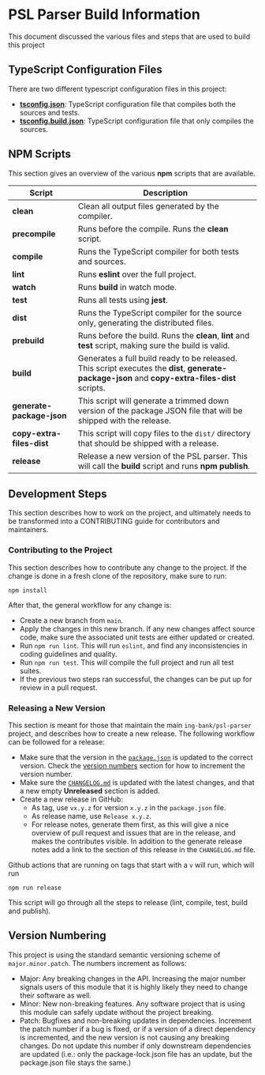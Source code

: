 # PSL Parser Build Information

This document discussed the various files and steps that are used to build this
project

## TypeScript Configuration Files

There are two different typescript configuration files in this project:

- [**tsconfig.json**](/tsconfig.json): TypeScript configuration file that
  compiles both the sources and tests.
- [**tsconfig.build.json**](/tsconfig.build.json): TypeScript configuration file
  that only compiles the sources.

## NPM Scripts

This section gives an overview of the various **npm** scripts that are
available.

| Script | Description |
| ------ | ----------- |
| **clean** | Clean all output files generated by the compiler. |
| **precompile**| Runs before the compile. Runs the **clean** script. |
| **compile** | Runs the TypeScript compiler for both tests and sources. |
| **lint** | Runs **eslint** over the full project. |
| **watch** | Runs **build** in watch mode. |
| **test** | Runs all tests using **jest**. |
| **dist** | Runs the TypeScript compiler for the source only, generating the distributed files. |
| **prebuild** | Runs before the build. Runs the **clean**, **lint** and **test** script, making sure the build is valid. |
| **build** | Generates a full build ready to be released. This script executes the **dist**, **generate-package-json** and **copy-extra-files-dist** scripts. |
| **generate-package-json** | This script will generate a trimmed down version of the package JSON file that will be shipped with the release. |
| **copy-extra-files-dist** | This script will copy files to the `dist/` directory that should be shipped with a release. |
| **release** | Release a new version of the PSL parser. This will call the **build** script and runs **npm publish**. |

## Development Steps

This section describes how to work on the project, and ultimately needs to be
transformed into a CONTRIBUTING guide for contributors and maintainers.

### Contributing to the Project

This section describes how to contribute any change to the project. If the
change is done in a fresh clone of the repository, make sure to run:

```shell
npm install
```

After that, the general workflow for any change is:

- Create a new branch from `main`.
- Apply the changes in this new branch. If any new changes affect source code,
  make sure the associated unit tests are either updated or created.
- Run `npm run lint`. This will run `eslint`, and find any inconsistencies in
  coding guidelines and quality.
- Run `npm run test`. This will compile the full project and run all test
  suites.
- If the previous two steps ran successful, the changes can be put up for review
  in a pull request.

### Releasing a New Version

This section is meant for those that maintain the main `ing-bank/psl-parser`
project, and describes how to create a new release. The following workflow
can be followed for a release:

- Make sure that the version in the [`package.json`](/package.json) is updated
  to the correct version. Check the [version numbers](#version-numbering)
  section for how to increment the version number.
- Make sure the [`CHANGELOG.md`](/CHANGELOG.md) is updated with the latest
  changes, and that a new empty **Unreleased** section is added.
- Create a new release in GitHub:
  - As tag, use `vx.y.z` for version `x.y.z` in the `package.json` file.
  - As release name, use `Release x.y.z`.
  - For release notes, generate them first, as this will give a nice overview
    of pull request and issues that are in the release, and makes the
    contributes visible. In addition to the generate release notes add a link
    to the section of this release in the `CHANGELOG.md` file.

Github actions that are running on tags that start with a `v` will run, which
will run

```shell
npm run release
```

This script will go through all the steps to release (lint, compile, test,
build and publish).

## Version Numbering

This project is using the standard semantic versioning scheme of
`major.minor.patch`. The numbers increment as follows:

- Major: Any breaking changes in the API. Increasing the major number signals
  users of this module that it is highly likely they need to change their
  software as well.
- Minor: New non-breaking features. Any software project that is using this
  module can safely update without the project breaking.
- Patch: Bugfixes and non-breaking updates in dependencies. Increment the
  patch number if a bug is fixed, or if a version of a direct dependency is
  incremented, and the new version is not causing any breaking changes. Do not
  update this number if only downstream dependencies are updated (i.e.: only
  the package-lock.json file has an update, but the package.json file stays
  the same.)

